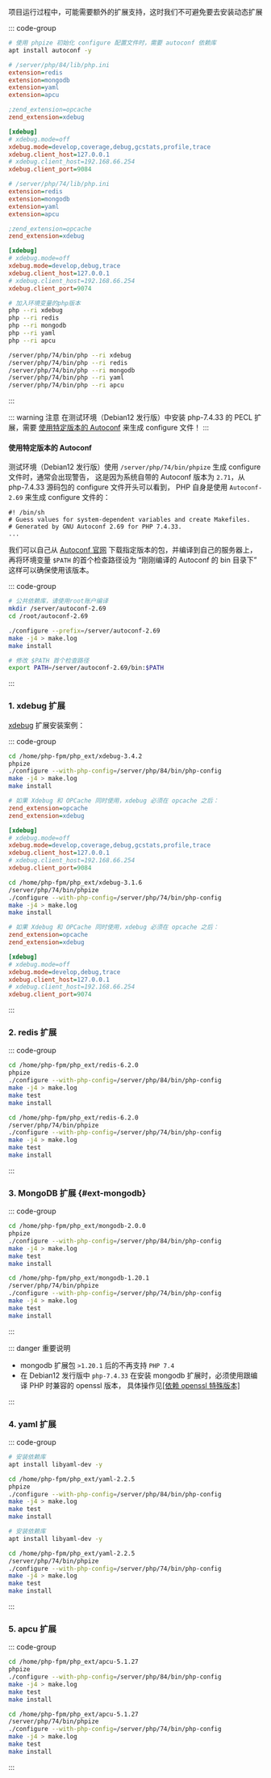 项目运行过程中，可能需要额外的扩展支持，这时我们不可避免要去安装动态扩展

::: code-group

```bash [依赖库]
# 使用 phpize 初始化 configure 配置文件时，需要 autoconf 依赖库
apt install autoconf -y
```

```ini [配置文件-默认]
# /server/php/84/lib/php.ini
extension=redis
extension=mongodb
extension=yaml
extension=apcu

;zend_extension=opcache
zend_extension=xdebug

[xdebug]
# xdebug.mode=off
xdebug.mode=develop,coverage,debug,gcstats,profile,trace
xdebug.client_host=127.0.0.1
# xdebug.client_host=192.168.66.254
xdebug.client_port=9084
```

```ini [配置文件-7.4]
# /server/php/74/lib/php.ini
extension=redis
extension=mongodb
extension=yaml
extension=apcu

;zend_extension=opcache
zend_extension=xdebug

[xdebug]
# xdebug.mode=off
xdebug.mode=develop,debug,trace
xdebug.client_host=127.0.0.1
# xdebug.client_host=192.168.66.254
xdebug.client_port=9074
```

```bash [测试扩展-默认]
# 加入环境变量的php版本
php --ri xdebug
php --ri redis
php --ri mongodb
php --ri yaml
php --ri apcu
```

```bash [测试扩展-7.4]
/server/php/74/bin/php --ri xdebug
/server/php/74/bin/php --ri redis
/server/php/74/bin/php --ri mongodb
/server/php/74/bin/php --ri yaml
/server/php/74/bin/php --ri apcu
```

:::

::: warning 注意
在测试环境（Debian12 发行版）中安装 php-7.4.33 的 PECL 扩展，需要 [使用特定版本的 Autoconf](#use-) 来生成 configure 文件！
:::

#### 使用特定版本的 Autoconf

测试环境（Debian12 发行版）使用 `/server/php/74/bin/phpize` 生成 configure 文件时，通常会出现警告，
这是因为系统自带的 Autoconf 版本为 `2.71`，从 php-7.4.33 源码包的 configure 文件开头可以看到，
PHP 自身是使用 `Autoconf-2.69` 来生成 configure 文件的：

```ini{3}
#! /bin/sh
# Guess values for system-dependent variables and create Makefiles.
# Generated by GNU Autoconf 2.69 for PHP 7.4.33.
...
```

我们可以自己从 [Autoconf 官网](https://ftp.gnu.org/gnu/autoconf/) 下载指定版本的包，并编译到自己的服务器上，
再将环境变量 `$PATH` 的首个检查路径设为 “刚刚编译的 Autoconf 的 bin 目录下” 这样可以确保使用该版本。

::: code-group

```bash [编译安装Autoconf]
# 公共依赖库，请使用root账户编译
mkdir /server/autoconf-2.69
cd /root/autoconf-2.69

./configure --prefix=/server/autoconf-2.69
make -j4 > make.log
make install
```

```bash [指定Autoconf版本]
# 修改 $PATH 首个检查路径
export PATH=/server/autoconf-2.69/bin:$PATH
```

:::

### 1. xdebug 扩展

[xdebug](https://xdebug.org/download) 扩展安装案例：

::: code-group

```bash [编译-默认]
cd /home/php-fpm/php_ext/xdebug-3.4.2
phpize
./configure --with-php-config=/server/php/84/bin/php-config
make -j4 > make.log
make install
```

```ini [配置-默认]
# 如果 Xdebug 和 OPCache 同时使用，xdebug 必须在 opcache 之后：
zend_extension=opcache
zend_extension=xdebug

[xdebug]
# xdebug.mode=off
xdebug.mode=develop,coverage,debug,gcstats,profile,trace
xdebug.client_host=127.0.0.1
# xdebug.client_host=192.168.66.254
xdebug.client_port=9084
```

```bash [编译-7.4]
cd /home/php-fpm/php_ext/xdebug-3.1.6
/server/php/74/bin/phpize
./configure --with-php-config=/server/php/74/bin/php-config
make -j4 > make.log
make install
```

```ini [配置-7.4]
# 如果 Xdebug 和 OPCache 同时使用，xdebug 必须在 opcache 之后：
zend_extension=opcache
zend_extension=xdebug

[xdebug]
# xdebug.mode=off
xdebug.mode=develop,debug,trace
xdebug.client_host=127.0.0.1
# xdebug.client_host=192.168.66.254
xdebug.client_port=9074
```

:::

### 2. redis 扩展

::: code-group

```bash [默认]
cd /home/php-fpm/php_ext/redis-6.2.0
phpize
./configure --with-php-config=/server/php/84/bin/php-config
make -j4 > make.log
make test
make install
```

```bash [7.4]
cd /home/php-fpm/php_ext/redis-6.2.0
/server/php/74/bin/phpize
./configure --with-php-config=/server/php/74/bin/php-config
make -j4 > make.log
make test
make install
```

:::

### 3. MongoDB 扩展 {#ext-mongodb}

::: code-group

```bash [默认]
cd /home/php-fpm/php_ext/mongodb-2.0.0
phpize
./configure --with-php-config=/server/php/84/bin/php-config
make -j4 > make.log
make test
make install
```

```bash [7.4]
cd /home/php-fpm/php_ext/mongodb-1.20.1
/server/php/74/bin/phpize
./configure --with-php-config=/server/php/74/bin/php-config
make -j4 > make.log
make test
make install
```

:::

::: danger 重要说明

-   mongodb 扩展包 `>1.20.1` 后的不再支持 `PHP 7.4`
-   在 Debian12 发行版中 `php-7.4.33` 在安装 mongodb 扩展时，必须使用跟编译 PHP 时兼容的 openssl 版本，
    具体操作见[[依赖 openssl 特殊版本]](/environment/php#assign-openssl-version)

:::

### 4. yaml 扩展

::: code-group

```bash [默认]
# 安装依赖库
apt install libyaml-dev -y

cd /home/php-fpm/php_ext/yaml-2.2.5
phpize
./configure --with-php-config=/server/php/84/bin/php-config
make -j4 > make.log
make test
make install
```

```bash [7.4]
# 安装依赖库
apt install libyaml-dev -y

cd /home/php-fpm/php_ext/yaml-2.2.5
/server/php/74/bin/phpize
./configure --with-php-config=/server/php/74/bin/php-config
make -j4 > make.log
make test
make install
```

:::

### 5. apcu 扩展

::: code-group

```bash [默认]
cd /home/php-fpm/php_ext/apcu-5.1.27
phpize
./configure --with-php-config=/server/php/84/bin/php-config
make -j4 > make.log
make test
make install
```

```bash [7.4]
cd /home/php-fpm/php_ext/apcu-5.1.27
/server/php/74/bin/phpize
./configure --with-php-config=/server/php/74/bin/php-config
make -j4 > make.log
make test
make install
```

:::
